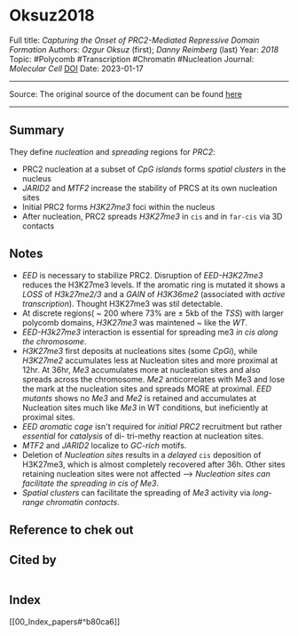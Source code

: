 # Oksuz2018
Full title: *Capturing the Onset of PRC2-Mediated Repressive Domain Formation*
Authors: *Ozgur Oksuz* (first); *Danny Reimberg* (last)
Year: *2018*
Topic: #Polycomb #Transcription #Chromatin #Nucleation
Journal: *Molecular Cell*
[DOI](https://www.sciencedirect.com/science/article/pii/S1097276518303976?via%3Dihub)
Date: 2023-01-17

---

Source: The original source of the document can be found [here](https://www.cell.com/molecular-cell/pdf/S1097-2765(18)30397-6.pdf)

---

## Summary
They define *nucleation* and *spreading* regions for *PRC2*:
- PRC2 nucleation at a subset of *CpG islands* forms *spatial clusters* in the nucleus
- *JARID2* and *MTF2* increase the stability of PRCS at its own nucleation sites
- Initial PRC2 forms *H3K27me3* foci within the nucleus
- After nucleation, PRC2 spreads *H3K27me3* in `cis` and in `far-cis` via 3D contacts

## Notes
- *EED* is necessary to stabilize PRC2. Disruption of *EED-H3K27me3* reduces the H3K27me3 levels. If the aromatic ring is mutated it shows a *LOSS* of *H3k27me2/3* and a *GAIN* of *H3K36me2* (associated with *active transcription*). Thought H3K27me3 was stil detectable. 
- At discrete regions( ~ 200 where 73% are $\pm$ 5kb of the *TSS*) with larger polycomb domains, *H3K27me3* was maintened ~ like the *WT*. 
- *EED-H3k27me3* interaction is essential for spreading me3 *in cis along the chromosome*.
- *H3K27me3* first deposits at nucleations sites (some *CpGi*), while *H3K27me2* accumulates less at Nucleation sites and more proximal at 12hr. At 36hr, *Me3* accumulates more at nucleation sites and also spreads across the chromosome. *Me2* anticorrelates with Me3 and lose the mark at the nucleation sites and spreads MORE at proximal. *EED mutants* shows no *Me3* and *Me2* is retained and accumulates at Nucleation sites much like *Me3* in WT conditions, but ineficiently at proximal sites.
- *EED aromatic cage* isn't required for *initial PRC2* recruitment but rather *essential* for *catalysis* of di- tri-methy reaction at nucleation sites.
- *MTF2* and *JARID2* localize to *GC-rich* motifs.
- Deletion of *Nucleation sites* results in a *delayed* `cis` deposition of H3K27me3, which is almost completely recovered after 36h. Other sites retaining nucleation sites were not affected --> *Nucleation sites can facilitate the spreading in cis of Me3*.
- *Spatial clusters* can facilitate the spreading of *Me3* activity via *long-range chromatin contacts*.  


## Reference to chek out

## Cited by
```query

```

## Index
[[00_Index_papers#^b80ca6]] 